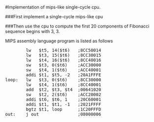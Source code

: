 #Implementation of mips-like single-cycle cpu.

###First implement a single-cycle mips-like cpu

###Then use the cpu to compute the first 20 components of Fibonacci sequence begins with 3, 3.

MIPS assembly language program is listed as follows

<pre>
		lw   $t5, 14($t6)	;8CC50014
		lw   $t3, 15($t6) 	;8CC30015
		lw   $t4, 16($t6) 	;8CC40016
		sw   $t3, 0($t6)  	;ACC30000
		sw   $t4, 1($t6)  	;ACC40001
		addi $t1, $t5, -2 	;20A1FFFE
loop:	lw   $t3, 0($t6) 	;8CC30000
	 	lw   $t4, 1($t6) 	;8CC40001
	 	add  $t2, $t3, $t4 	;00641020
	  	sw   $t2, 2($t6) 	;ACC20002
	 	addi $t6, $t6, 1 	;20C60001
	 	addi $t1, $t1, -1 	;2021FFFF
	 	bgtz $t1, loop 		;1C20FFFD
out:	j out 				;08000006
</pre>